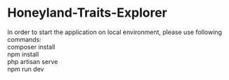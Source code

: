 # Honeyland-Traits-Explorer
In order to start the application on local environment, please use following commands:  
composer install  
npm install  
php artisan serve  
npm run dev  
